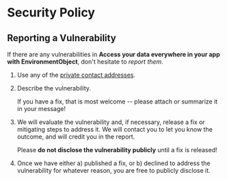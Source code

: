 # Security Policy

## Reporting a Vulnerability

If there are any vulnerabilities in **Access your data everywhere in your app with EnvironmentObject**, don't hesitate to _report them_.

1. Use any of the [private contact addresses](https://github.com/developer-academy-unina/Tutorial-Access-your-data-everywhere-in-your-app-with-EnvironmentObject#support).
2. Describe the vulnerability.

   If you have a fix, that is most welcome -- please attach or summarize it in your message!

3. We will evaluate the vulnerability and, if necessary, release a fix or mitigating steps to address it. We will contact you to let you know the outcome, and will credit you in the report.

   Please **do not disclose the vulnerability publicly** until a fix is released!

4. Once we have either a) published a fix, or b) declined to address the vulnerability for whatever reason, you are free to publicly disclose it.
